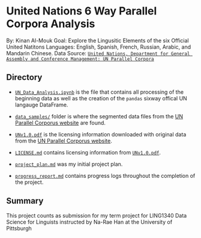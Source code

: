 # United Nations 6 Way Parallel Corpora Analysis 
By: Kinan Al-Mouk
Goal: Explore the Lingusitic Elements of the six Official United Natitons Languages: English, Spanish, French, Russian, Arabic, and Mandarin Chinese.
Data Source: [`United Nations, Department for General Assembly and Conference Management: UN Parallel Corpora`](https://conferences.unite.un.org/uncorpus)

## Directory
- [`UN_Data_Analysis.ipynb`](UN_Data_Analysis.ipynb) is the file that contains all processing of the beginning data as well as the creation of the `pandas` sixway offical UN langauge DataFrame.

- [`data_samples/`](data_samples/) folder is where the segmented data files from the [UN Parallel Corporus website](https://conferences.unite.un.org/uncorpus) are found.

- [`UNv1.0.pdf`](UNv1.0.pdf) is the licensing information downloaded with original data from the [UN Parallel Corporus website](https://conferences.unite.un.org/uncorpus).

- [`LICENSE.md`](LICENSE.md) contains licensing information from [`UNv1.0.pdf`](UNv1.0.pdf).

- [`project_plan.md`](project_plan.md) was my initial project plan.

- [`progress_report.md`](progress_report.md) contains progress logs throughout the completion of the project.





## Summary 
This project counts as submission for my term project for LING1340 Data Science for Linguists instructed by Na-Rae Han at the University of Pittsburgh


  
